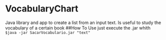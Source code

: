 # VocabularyChart
Java library and app to create a list from an input text. Is useful to study the vocabulary of a certain book
##How To Use
just execute the .jar whith ``` $java -jar SacarVocabulario.jar "text" ```
